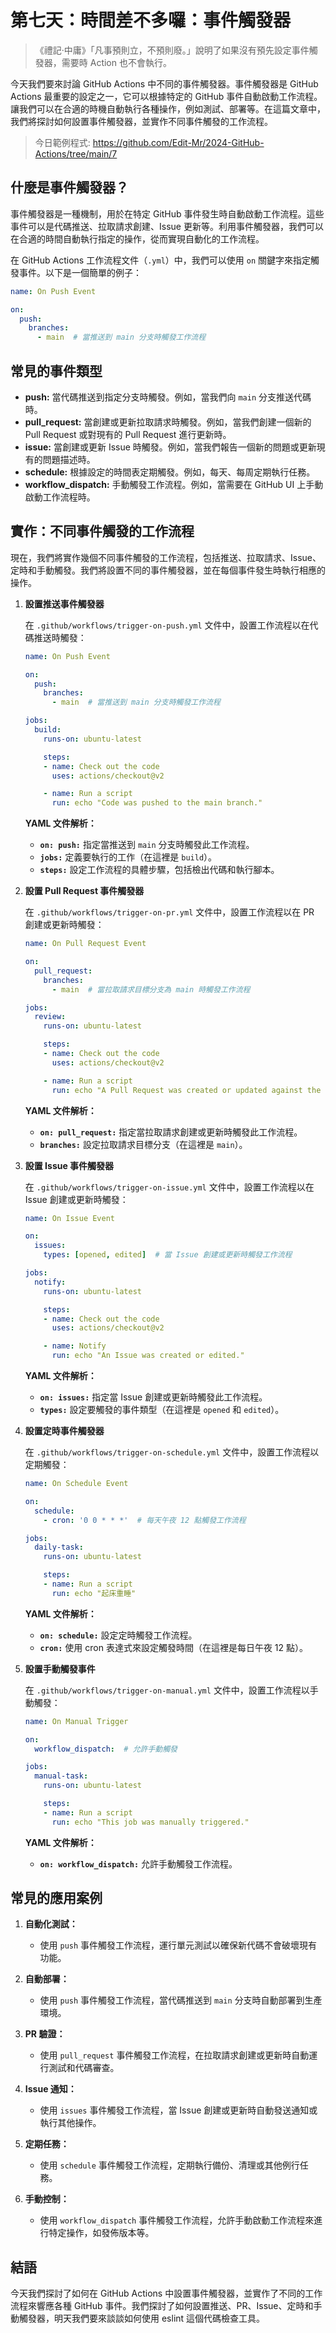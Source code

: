 # 第七天：時間差不多囉：事件觸發器

> 《禮記·中庸》「凡事預則立，不預則廢。」說明了如果沒有預先設定事件觸發器，需要時 Action 也不會執行。

今天我們要來討論 GitHub Actions 中不同的事件觸發器。事件觸發器是 GitHub Actions 最重要的設定之一，它可以根據特定的 GitHub 事件自動啟動工作流程。讓我們可以在合適的時機自動執行各種操作，例如測試、部署等。在這篇文章中，我們將探討如何設置事件觸發器，並實作不同事件觸發的工作流程。

> 今日範例程式: <https://github.com/Edit-Mr/2024-GitHub-Actions/tree/main/7>

## 什麼是事件觸發器？

事件觸發器是一種機制，用於在特定 GitHub 事件發生時自動啟動工作流程。這些事件可以是代碼推送、拉取請求創建、Issue 更新等。利用事件觸發器，我們可以在合適的時間自動執行指定的操作，從而實現自動化的工作流程。

在 GitHub Actions 工作流程文件（`.yml`）中，我們可以使用 `on` 關鍵字來指定觸發事件。以下是一個簡單的例子：

```yaml
name: On Push Event

on:
  push:
    branches:
      - main  # 當推送到 main 分支時觸發工作流程
```

## 常見的事件類型

- **push:** 當代碼推送到指定分支時觸發。例如，當我們向 `main` 分支推送代碼時。
- **pull_request:** 當創建或更新拉取請求時觸發。例如，當我們創建一個新的 Pull Request 或對現有的 Pull Request 進行更新時。
- **issue:** 當創建或更新 Issue 時觸發。例如，當我們報告一個新的問題或更新現有的問題描述時。
- **schedule:** 根據設定的時間表定期觸發。例如，每天、每周定期執行任務。
- **workflow_dispatch:** 手動觸發工作流程。例如，當需要在 GitHub UI 上手動啟動工作流程時。

## 實作：不同事件觸發的工作流程

現在，我們將實作幾個不同事件觸發的工作流程，包括推送、拉取請求、Issue、定時和手動觸發。我們將設置不同的事件觸發器，並在每個事件發生時執行相應的操作。

1. **設置推送事件觸發器**

   在 `.github/workflows/trigger-on-push.yml` 文件中，設置工作流程以在代碼推送時觸發：

   ```yaml
   name: On Push Event

   on:
     push:
       branches:
         - main  # 當推送到 main 分支時觸發工作流程

   jobs:
     build:
       runs-on: ubuntu-latest

       steps:
       - name: Check out the code
         uses: actions/checkout@v2

       - name: Run a script
         run: echo "Code was pushed to the main branch."
   ```

   **YAML 文件解析：**
   - **`on: push:`** 指定當推送到 `main` 分支時觸發此工作流程。
   - **`jobs:`** 定義要執行的工作（在這裡是 `build`）。
   - **`steps:`** 設定工作流程的具體步驟，包括檢出代碼和執行腳本。

2. **設置 Pull Request 事件觸發器**

   在 `.github/workflows/trigger-on-pr.yml` 文件中，設置工作流程以在 PR 創建或更新時觸發：

   ```yaml
   name: On Pull Request Event

   on:
     pull_request:
       branches:
         - main  # 當拉取請求目標分支為 main 時觸發工作流程

   jobs:
     review:
       runs-on: ubuntu-latest

       steps:
       - name: Check out the code
         uses: actions/checkout@v2

       - name: Run a script
         run: echo "A Pull Request was created or updated against the main branch."
   ```

   **YAML 文件解析：**
   - **`on: pull_request:`** 指定當拉取請求創建或更新時觸發此工作流程。
   - **`branches:`** 設定拉取請求目標分支（在這裡是 `main`）。

3. **設置 Issue 事件觸發器**

   在 `.github/workflows/trigger-on-issue.yml` 文件中，設置工作流程以在 Issue 創建或更新時觸發：

   ```yaml
   name: On Issue Event

   on:
     issues:
       types: [opened, edited]  # 當 Issue 創建或更新時觸發工作流程

   jobs:
     notify:
       runs-on: ubuntu-latest

       steps:
       - name: Check out the code
         uses: actions/checkout@v2

       - name: Notify
         run: echo "An Issue was created or edited."
   ```

   **YAML 文件解析：**
   - **`on: issues:`** 指定當 Issue 創建或更新時觸發此工作流程。
   - **`types:`** 設定要觸發的事件類型（在這裡是 `opened` 和 `edited`）。

4. **設置定時事件觸發器**

   在 `.github/workflows/trigger-on-schedule.yml` 文件中，設置工作流程以定期觸發：

   ```yaml
   name: On Schedule Event

   on:
     schedule:
       - cron: '0 0 * * *'  # 每天午夜 12 點觸發工作流程

   jobs:
     daily-task:
       runs-on: ubuntu-latest

       steps:
       - name: Run a script
         run: echo "起床重睡"
   ```

   **YAML 文件解析：**
   - **`on: schedule:`** 設定定時觸發工作流程。
   - **`cron:`** 使用 cron 表達式來設定觸發時間（在這裡是每日午夜 12 點）。

5. **設置手動觸發事件**

   在 `.github/workflows/trigger-on-manual.yml` 文件中，設置工作流程以手動觸發：

   ```yaml
   name: On Manual Trigger

   on:
     workflow_dispatch:  # 允許手動觸發

   jobs:
     manual-task:
       runs-on: ubuntu-latest

       steps:
       - name: Run a script
         run: echo "This job was manually triggered."
   ```

   **YAML 文件解析：**
   - **`on: workflow_dispatch:`** 允許手動觸發工作流程。

## 常見的應用案例

1. **自動化測試：**
   - 使用 `push` 事件觸發工作流程，運行單元測試以確保新代碼不會破壞現有功能。

2. **自動部署：**
   - 使用 `push` 事件觸發工作流程，當代碼推送到 `main` 分支時自動部署到生產環境。

3. **PR 驗證：**
   - 使用 `pull_request` 事件觸發工作流程，在拉取請求創建或更新時自動運行測試和代碼審查。

4. **Issue 通知：**
   - 使用 `issues` 事件觸發工作流程，當 Issue 創建或更新時自動發送通知或執行其他操作。

5. **定期任務：**
   - 使用 `schedule` 事件觸發工作流程，定期執行備份、清理或其他例行任務。

6. **手動控制：**
   - 使用 `workflow_dispatch` 事件觸發工作流程，允許手動啟動工作流程來進行特定操作，如發佈版本等。

## 結語

今天我們探討了如何在 GitHub Actions 中設置事件觸發器，並實作了不同的工作流程來響應各種 GitHub 事件。我們探討了如何設置推送、PR、Issue、定時和手動觸發器，明天我們要來談談如何使用 eslint 這個代碼檢查工具。